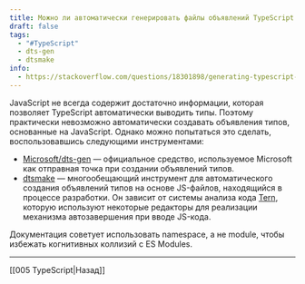 ```yaml
---
title: Можно ли автоматически генерировать файлы объявлений TypeScript из JS-библиотек?
draft: false
tags:
  - "#TypeScript"
  - dts-gen
  - dtsmake
info:
  - https://stackoverflow.com/questions/18301898/generating-typescript-declaration-files-from-javascript
---
```

JavaScript не всегда содержит достаточно информации, которая позволяет TypeScript автоматически выводить типы. Поэтому практически невозможно автоматически создавать объявления типов, основанные на JavaScript. Однако можно попытаться это сделать, воспользовавшись следующими инструментами:  
  
- [Microsoft/dts-gen](https://github.com/Microsoft/dts-gen) — официальное средство, используемое Microsoft как отправная точка при создании объявлений типов.
- [dtsmake](https://github.com/ConquestArrow/dtsmake) — многообещающий инструмент для автоматического создания объявлений типов на основе JS-файлов, находящийся в процессе разработки. Он зависит от системы анализа кода [Tern](http://ternjs.net/), которую используют некоторые редакторы для реализации механизма автозавершения при вводе JS-кода.

Документация советует использовать namespace, а не module, чтобы избежать когнитивных коллизий с ES Modules.

_____

[[005 TypeScript|Назад]]